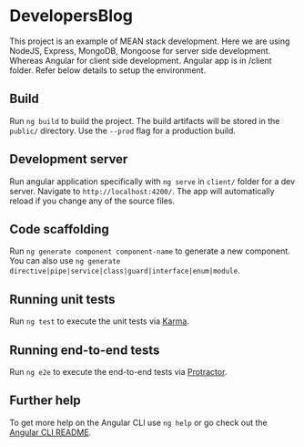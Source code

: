# DevelopersBlog

This project is an example of MEAN stack development. Here we are using NodeJS, Express, MongoDB, Mongoose for server side development. Whereas Angular for client side development. Angular app is in /client folder. Refer below details to setup the environment.
## Build

Run `ng build` to build the project. The build artifacts will be stored in the `public/` directory. Use the `--prod` flag for a production build.

## Development server

Run angular application specifically with `ng serve` in `client/` folder for a dev server. Navigate to `http://localhost:4200/`. The app will automatically reload if you change any of the source files.

## Code scaffolding

Run `ng generate component component-name` to generate a new component. You can also use `ng generate directive|pipe|service|class|guard|interface|enum|module`.

## Running unit tests

Run `ng test` to execute the unit tests via [Karma](https://karma-runner.github.io).

## Running end-to-end tests

Run `ng e2e` to execute the end-to-end tests via [Protractor](http://www.protractortest.org/).

## Further help

To get more help on the Angular CLI use `ng help` or go check out the [Angular CLI README](https://github.com/angular/angular-cli/blob/master/README.md).
